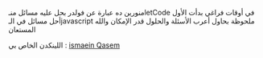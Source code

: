 منورين ده عبارة عن فولدر بحل عليه مسائل منـletCode في أوقات فراغي
بدأت الأول أحل مسائل في الـjavascript
ملحوظة بحاول أعرب الأسئلة والحلول قدر الإمكان والله المستعان

اللينكدن الخاص بي :
[ismaein Qasem](https://www.linkedin.com/in/ismaeinz/)
